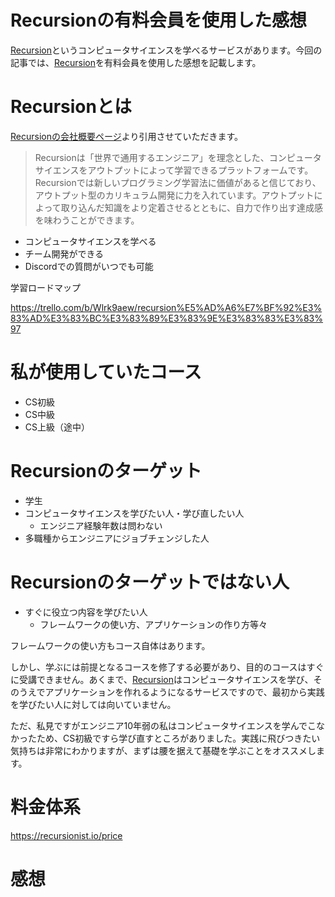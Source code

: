 # Recursionの有料会員を使用した感想

[Recursion](https://recursionist.io/)というコンピュータサイエンスを学べるサービスがあります。今回の記事では、[Recursion](https://recursionist.io/)を有料会員を使用した感想を記載します。

# Recursionとは

[Recursionの会社概要ページ](https://recursionist.io/about-us)より引用させていただきます。

>Recursionは「世界で通用するエンジニア」を理念とした、コンピュータサイエンスをアウトプットによって学習できるプラットフォームです。Recursionでは新しいプログラミング学習法に価値があると信じており、アウトプット型のカリキュラム開発に力を入れています。アウトプットによって取り込んだ知識をより定着させるとともに、自力で作り出す達成感を味わうことができます。

  


- コンピュータサイエンスを学べる
- チーム開発ができる
- Discordでの質問がいつでも可能

学習ロードマップ

https://trello.com/b/Wlrk9aew/recursion%E5%AD%A6%E7%BF%92%E3%83%AD%E3%83%BC%E3%83%89%E3%83%9E%E3%83%83%E3%83%97

# 私が使用していたコース

- CS初級
- CS中級
- CS上級（途中）




# Recursionのターゲット

- 学生
- コンピュータサイエンスを学びたい人・学び直したい人
  - エンジニア経験年数は問わない
- 多職種からエンジニアにジョブチェンジした人




# Recursionのターゲットではない人

- すぐに役立つ内容を学びたい人
  - フレームワークの使い方、アプリケーションの作り方等々

フレームワークの使い方もコース自体はあります。
  
しかし、学ぶには前提となるコースを修了する必要があり、目的のコースはすぐに受講できません。あくまで、[Recursion](https://recursionist.io/)はコンピュータサイエンスを学び、そのうえでアプリケーションを作れるようになるサービスですので、最初から実践を学びたい人に対しては向いていません。
  
ただ、私見ですがエンジニア10年弱の私はコンピュータサイエンスを学んでこなかったため、CS初級ですら学び直すところがありました。実践に飛びつきたい気持ちは非常にわかりますが、まずは腰を据えて基礎を学ぶことをオススメします。


# 料金体系

https://recursionist.io/price
  

# 感想





